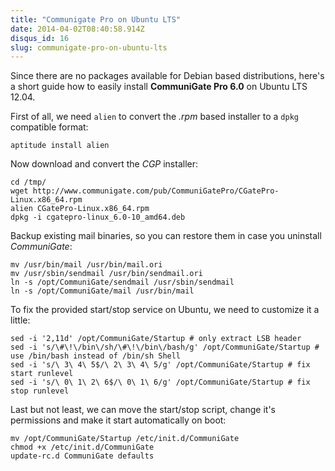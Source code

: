 ```yaml
---
title: "Communigate Pro on Ubuntu LTS"
date: 2014-04-02T08:40:58.914Z
disqus_id: 16
slug: communigate-pro-on-ubuntu-lts
---
```


Since there are no packages available for Debian based distributions, here's a short guide how to easily install **CommuniGate Pro 6.0** on Ubuntu LTS 12.04.

First of all, we need `alien` to convert the *.rpm* based installer to a `dpkg` compatible format:

```shell
aptitude install alien
```

Now download and convert the *CGP* installer:

```shell
cd /tmp/  
wget http://www.communigate.com/pub/CommuniGatePro/CGatePro-Linux.x86_64.rpm  
alien CGatePro-Linux.x86_64.rpm  
dpkg -i cgatepro-linux_6.0-10_amd64.deb  
```

Backup existing mail binaries, so you can restore them in case you uninstall *CommuniGate*:

```shell
mv /usr/bin/mail /usr/bin/mail.ori  
mv /usr/sbin/sendmail /usr/bin/sendmail.ori  
ln -s /opt/CommuniGate/sendmail /usr/sbin/sendmail  
ln -s /opt/CommuniGate/mail /usr/bin/mail  
```

To fix the provided start/stop service on Ubuntu, we need to customize it a little:

```shell
sed -i '2,11d' /opt/CommuniGate/Startup # only extract LSB header
sed -i 's/\#\!\/bin\/sh/\#\!\/bin\/bash/g' /opt/CommuniGate/Startup # use /bin/bash instead of /bin/sh Shell  
sed -i 's/\ 3\ 4\ 5$/\ 2\ 3\ 4\ 5/g' /opt/CommuniGate/Startup # fix start runlevel
sed -i 's/\ 0\ 1\ 2\ 6$/\ 0\ 1\ 6/g' /opt/CommuniGate/Startup # fix stop runlevel
```

Last but not least, we can move the start/stop script, change it's permissions and make it start automatically on boot:

```shell
mv /opt/CommuniGate/Startup /etc/init.d/CommuniGate   
chmod +x /etc/init.d/CommuniGate  
update-rc.d CommuniGate defaults  
```
